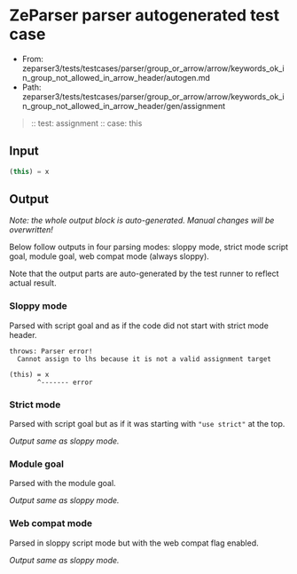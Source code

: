 # ZeParser parser autogenerated test case

- From: zeparser3/tests/testcases/parser/group_or_arrow/arrow/keywords_ok_in_group_not_allowed_in_arrow_header/autogen.md
- Path: zeparser3/tests/testcases/parser/group_or_arrow/arrow/keywords_ok_in_group_not_allowed_in_arrow_header/gen/assignment

> :: test: assignment
> :: case: this

## Input


`````js
(this) = x
`````

## Output

_Note: the whole output block is auto-generated. Manual changes will be overwritten!_

Below follow outputs in four parsing modes: sloppy mode, strict mode script goal, module goal, web compat mode (always sloppy).

Note that the output parts are auto-generated by the test runner to reflect actual result.

### Sloppy mode

Parsed with script goal and as if the code did not start with strict mode header.

`````
throws: Parser error!
  Cannot assign to lhs because it is not a valid assignment target

(this) = x
       ^------- error
`````

### Strict mode

Parsed with script goal but as if it was starting with `"use strict"` at the top.

_Output same as sloppy mode._

### Module goal

Parsed with the module goal.

_Output same as sloppy mode._

### Web compat mode

Parsed in sloppy script mode but with the web compat flag enabled.

_Output same as sloppy mode._
